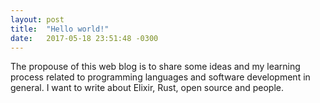 ```yaml
---
layout: post
title:  "Hello world!"
date:   2017-05-18 23:51:48 -0300
---
```


The propouse of this web blog is to share some ideas and my learning process related to programming
languages and software development in general. I want to write about Elixir, Rust, open source and
people.
